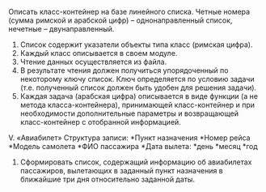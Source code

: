 Описать класс-контейнер на базе линейного списка. Четные номера (сумма римской и арабской цифр) – однонаправленный список, нечетные – двунаправленный.
1. Список содержит указатели объекты типа класс (римская цифра).
2. Каждый класс описывается в своем модуле.
3. Чтение данных осуществляется из файла.
4. В результате чтения должен получиться упорядоченный по некоторому ключу список. Ключ определяется
по условию задачи (т.е. полученный список должен быть удобен для решения задачи).
5. Каждая задача (арабская цифра) описывается в виде функции (а не метода класса-контейнера), принимающей класс-контейнер и при необходимости дополнительные параметры и возвращающей класс-контейнер с
отобранной информацией.

V. «Авиабилет»
Структура записи:
*Пункт назначения
*Номер рейса
*Модель самолета
*ФИО пассажира
*Дата вылета:
  *день
  *месяц
  *год
1. Сформировать список, содержащий информацию об авиабилетах пассажиров, вылетающих в заданный пункт
назначения в ближайшие три дня относительно заданной даты.
